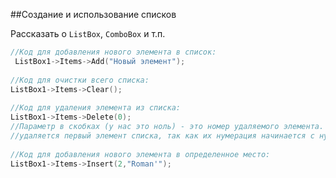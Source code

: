 ##Создание и использование списков

Рассказать о `ListBox`, `ComboBox` и т.п.

```cpp
//Код для добавления нового элемента в список:
 ListBox1->Items->Add("Новый элемент");
 
//Код для очистки всего списка:
ListBox1->Items->Clear();
 
//Код для удаления элемента из списка:
ListBox1->Items->Delete(0);
//Параметр в скобках (у нас это ноль) - это номер удаляемого элемента. В нашем примере фактически 
//удаляется первый элемент списка, так как их нумерация начинается с нуля.
 
//Код для добавления нового элемента в определенное место:
ListBox1->Items->Insert(2,"Roman'");
```